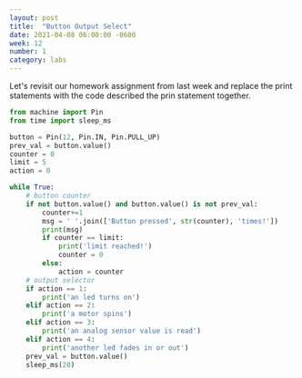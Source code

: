 ```yaml
---
layout: post
title:  "Button Output Select"
date: 2021-04-08 06:00:00 -0600
week: 12
number: 1
category: labs
---
```


Let's revisit our homework assignment from last week and replace the print statements with the code described the prin statement together.

```python
from machine import Pin
from time import sleep_ms

button = Pin(12, Pin.IN, Pin.PULL_UP)
prev_val = button.value()
counter = 0
limit = 5
action = 0

while True:
    # button counter
    if not button.value() and button.value() is not prev_val:
        counter+=1
        msg = ' '.join(['Button pressed', str(counter), 'times!'])
        print(msg)
        if counter == limit:
            print('limit reached!')
            counter = 0
        else:
            action = counter
    # output selector
    if action == 1:
        print('an led turns on')
    elif action == 2:
        print('a motor spins')
    elif action == 3:
        print('an analog sensor value is read')
    elif action == 4:
        print('another led fades in or out')
    prev_val = button.value()
    sleep_ms(20)
```
